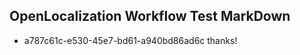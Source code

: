 ## OpenLocalization Workflow Test MarkDown
* a787c61c-e530-45e7-bd61-a940bd86ad6c thanks!

<!--HONumber=Aug16_HO3-->


